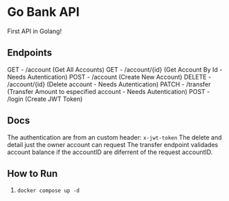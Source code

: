 # Go Bank API

First API in Golang!

## Endpoints

GET - /account (Get All Accounts)
GET - /account/{id} (Get Account By Id - Needs Autentication) 
POST - /account (Create New Account)
DELETE - /account/{id} (Delete account - Needs Autentication)
PATCH - /transfer (Transfer Amount to especified account - Needs Autentication)
POST - /login (Create JWT Token)

## Docs

The authentication are from an custom header:  `x-jwt-token`
The delete and detail just the owner account can request
The transfer endpoint validades account balance if the accountID are diferrent of the request accountID.  

## How to Run

1. `docker compose up -d`